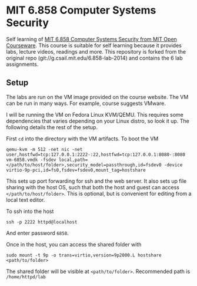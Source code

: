 # MIT 6.858 Computer Systems Security

Self learning of [MIT 6.858 Computer Systems Security from MIT Open Courseware](https://ocw.mit.edu/courses/electrical-engineering-and-computer-science/6-858-computer-systems-security-fall-2014/index.htm). This course is suitable for self learning because it provides labs, lecture videos, readings and more. This repository is forked from the original repo (git://g.csail.mit.edu/6.858-lab-2014) and contains the 6 lab assignments.

## Setup
The labs are run on the VM image provided on the course website. The VM can be run in many ways. For example, course suggests VMware.

I will be running the VM on Fedora Linux KVM/QEMU. This requires some dependencies that varies depending on your Linux distro, so look it up. The following details the rest of the setup.

First `cd` into the directory with the VM artifacts. To boot the VM
```
qemu-kvm -m 512 -net nic -net user,hostfwd=tcp:127.0.0.1:2222-:22,hostfwd=tcp:127.0.0.1:8080-:8080 vm-6858.vmdk -fsdev local,path=</path/to/host/folder>,security_model=passthrough,id=fsdev0 -device virtio-9p-pci,id=fs0,fsdev=fsdev0,mount_tag=hostshare
```
This sets up port forwarding for ssh and the web server. It also sets up file sharing with the host OS, such that both the host and guest can access `</path/to/host/folder>`. This is optional, but is convenient for editing from a local text editor.

To ssh into the host
```
ssh -p 2222 httpd@localhost
```
And enter password `6858`.

Once in the host, you can access the shared folder with
```
sudo mount -t 9p -o trans=virtio,version=9p2000.L hostshare <path/to/folder>
```
The shared folder will be visible at `<path/to/folder>`. Recommended path is `/home/httpd/lab`
